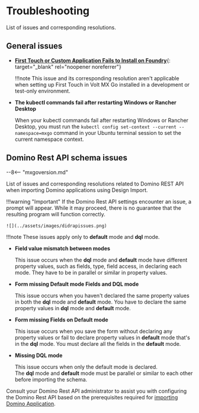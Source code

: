 # Troubleshooting

List of issues and corresponding resolutions. 

## General issues

- [**First Touch or Custom Application Fails to Install on Foundry**](https://support.hcltechsw.com/csm?id=kb_article&sysparm_article=KB0106427){: target="_blank" rel="noopener noreferrer"}

    !!!note
        This issue and its corresponding resolution aren't applicable when setting up First Touch in Volt MX Go installed in a development or test-only environment.   

- **The kubectl commands fail after restarting Windows or Rancher Desktop**

    When your kubectl commands fail after restarting Windows or Rancher Desktop, you must run the `kubectl config set-context --current --namespace=mxgo` command in your Ubuntu terminal session to set the current namespace context.

## Domino Rest API schema issues

--8<-- "mxgoversion.md"

List of issues and corresponding resolutions related to Domino REST API when importing Domino applications using Design Import.

!!!warning "Important"
    If the Domino Rest API settings encounter an issue, a prompt will appear. While it may proceed, there is no guarantee that the resulting program will function correctly.

    ![](../assets/images/didrapissues.png)


!!!note
    These issues apply only to **default** mode and **dql** mode.

- **Field value mismatch between modes** 

    This issue occurs when the **dql** mode and **default** mode have different property values, such as fields, type, field access, in declaring each mode. They have to be in parallel or similar in property values.

- **Form missing Default mode Fields and DQL mode**

    This issue occurs when you haven't declared the same property values in both the **dql** mode and **default** mode. You have to declare the same property values in **dql** mode and **default** mode.

- **Form missing Fields on Default mode**

    This issue occurs when you save the form without declaring any property values or fail to declare property values in **default** mode that's in the **dql** mode. You must declare all the fields in the **default** mode.

- **Missing DQL mode**

     This issue occurs when only the default mode is declared. The **dql** mode and **default** mode must be parallel or similar to each other before importing the schema.

Consult your Domino Rest API administrator to assist you with configuring the Domino Rest API based on the prerequisites required for [importing Domino Application](../tutorials/designimport.md#before-you-start).

